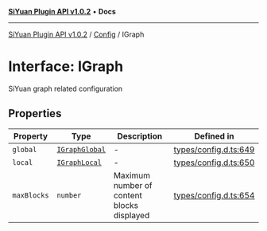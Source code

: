 [**SiYuan Plugin API v1.0.2**](../../../README.md) • **Docs**

---

[SiYuan Plugin API v1.0.2](../../../README.md) / [Config](../README.md) / IGraph

# Interface: IGraph

SiYuan graph related configuration

## Properties

| Property    | Type                              | Description                                | Defined in                                                                                     |
| ----------- | --------------------------------- | ------------------------------------------ | ---------------------------------------------------------------------------------------------- |
| `global`    | [`IGraphGlobal`](IGraphGlobal.md) | -                                          | [types/config.d.ts:649](https://github.com/siyuan-note/petal/tree/main/types/config.d.ts#L649) |
| `local`     | [`IGraphLocal`](IGraphLocal.md)   | -                                          | [types/config.d.ts:650](https://github.com/siyuan-note/petal/tree/main/types/config.d.ts#L650) |
| `maxBlocks` | `number`                          | Maximum number of content blocks displayed | [types/config.d.ts:654](https://github.com/siyuan-note/petal/tree/main/types/config.d.ts#L654) |
